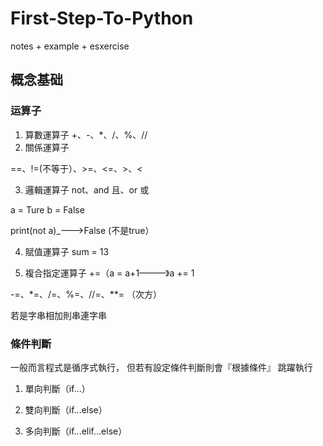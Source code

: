 # First-Step-To-Python
notes + example + esxercise

## 概念基础
### 运算子
1. 算數運算子
 +、-、*、/、%、// 
2. 關係運算子

==、!=(不等于）、>=、<=、>、<

3. 邏輯運算子
not、and 且、or 或

a = Ture
b =  False

print(not a)_———>False (不是true）

4. 賦值運算子
sum = 13

5. 複合指定運算子
+=（a = a+1———》a += 1

-=、*=、/=、%=、//=、**= （次方）

若是字串相加則串連字串

### 條件判斷
一般而言程式是循序式執行，
但若有設定條件判斷則會『根據條件』
跳躍執行
1. 單向判斷（if...）

2. 雙向判斷（if...else）

3. 多向判斷（if...elif...else）
